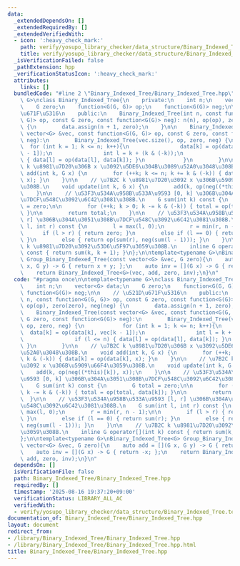 ```yaml
---
data:
  _extendedDependsOn: []
  _extendedRequiredBy: []
  _extendedVerifiedWith:
  - icon: ':heavy_check_mark:'
    path: verify/yosupo_library_checker/data_structure/Binary_Indexed_Tree.test.cpp
    title: verify/yosupo_library_checker/data_structure/Binary_Indexed_Tree.test.cpp
  _isVerificationFailed: false
  _pathExtension: hpp
  _verificationStatusIcon: ':heavy_check_mark:'
  attributes:
    links: []
  bundledCode: "#line 2 \"Binary_Indexed_Tree/Binary_Indexed_Tree.hpp\"\n\ntemplate<typename\
    \ G>\nclass Binary_Indexed_Tree{\n    private:\n    int n;\n    vector<G> data;\n\
    \    G zero;\n    function<G(G, G)> op;\n    function<G(G)> neg;\n\n    // \u521D\
    \u671F\u5316\n    public:\n    Binary_Indexed_Tree(int n, const function<G(G,\
    \ G)> op, const G zero, const function<G(G)> neg): n(n), op(op), zero(zero), neg(neg)\
    \ {\n        data.assign(n + 1, zero);\n    }\n\n    Binary_Indexed_Tree(const\
    \ vector<G> &vec, const function<G(G, G)> op, const G zero, const function<G(G)>\
    \ neg):\n        Binary_Indexed_Tree(vec.size(), op, zero, neg) {\n          \
    \  for (int k = 1; k <= n; k++){\n                data[k] = op(data[k], vec[k\
    \ - 1]);\n                int l = k + (k & (-k));\n                if (l <= n)\
    \ { data[l] = op(data[l], data[k]); }\n            }\n        }\n\n    // \u7B2C\
    \ k \u8981\u7D20\u306B x \u3092\u5DE6\u304B\u3089\u52A0\u3048\u308B.\n    void\
    \ add(int k, G x) {\n        for (++k; k <= n; k += k & (-k)) { data[k] = op(data[k],\
    \ x); }\n    }\n\n    // \u7B2C k \u8981\u7D20\u3092 x \u306B\u5909\u66F4\u3059\
    \u308B.\n    void update(int k, G x) {\n        add(k, op(neg((*this)[k]), x));\n\
    \    }\n\n    // \u53F3\u534A\u958B\u533A\u9593 [0, k] \u306B\u304A\u3051\u308B\
    \u7DCF\u548C\u3092\u6C42\u3081\u308B.\n    G sum(int k) const {\n        G total\
    \ = zero;\n\n        for (++k; k > 0; k -= k & (-k)) { total = op(total, data[k]);\
    \ }\n\n        return total;\n    }\n\n    // \u53F3\u534A\u958B\u533A\u9593 [l,\
    \ r] \u306B\u304A\u3051\u308B\u7DCF\u548C\u3092\u6C42\u3081\u308B.\n    G sum(int\
    \ l, int r) const {\n        l = max(l, 0);\n        r = min(r, n - 1);\n\n  \
    \      if (l > r) { return zero; }\n        else if (l == 0) { return sum(r);\
    \ }\n        else { return op(sum(r), neg(sum(l - 1))); }\n    }\n\n    // \u7B2C\
    \ k \u8981\u7D20\u3092\u53D6\u5F97\u3059\u308B.\n    inline G operator[](int k)\
    \ const { return sum(k, k + 1); }\n};\n\ntemplate<typename G>\nBinary_Indexed_Tree<G>\
    \ Group_Binary_Indexed_Tree(const vector<G> &vec, G zero){\n    auto add = [](G\
    \ x, G y) -> G { return x + y; };\n    auto inv = [](G x) -> G { return -x; };\n\
    \    return Binary_Indexed_Tree<G>(vec, add, zero, inv);\n}\n"
  code: "#pragma once\n\ntemplate<typename G>\nclass Binary_Indexed_Tree{\n    private:\n\
    \    int n;\n    vector<G> data;\n    G zero;\n    function<G(G, G)> op;\n   \
    \ function<G(G)> neg;\n\n    // \u521D\u671F\u5316\n    public:\n    Binary_Indexed_Tree(int\
    \ n, const function<G(G, G)> op, const G zero, const function<G(G)> neg): n(n),\
    \ op(op), zero(zero), neg(neg) {\n        data.assign(n + 1, zero);\n    }\n\n\
    \    Binary_Indexed_Tree(const vector<G> &vec, const function<G(G, G)> op, const\
    \ G zero, const function<G(G)> neg):\n        Binary_Indexed_Tree(vec.size(),\
    \ op, zero, neg) {\n            for (int k = 1; k <= n; k++){\n              \
    \  data[k] = op(data[k], vec[k - 1]);\n                int l = k + (k & (-k));\n\
    \                if (l <= n) { data[l] = op(data[l], data[k]); }\n           \
    \ }\n        }\n\n    // \u7B2C k \u8981\u7D20\u306B x \u3092\u5DE6\u304B\u3089\
    \u52A0\u3048\u308B.\n    void add(int k, G x) {\n        for (++k; k <= n; k +=\
    \ k & (-k)) { data[k] = op(data[k], x); }\n    }\n\n    // \u7B2C k \u8981\u7D20\
    \u3092 x \u306B\u5909\u66F4\u3059\u308B.\n    void update(int k, G x) {\n    \
    \    add(k, op(neg((*this)[k]), x));\n    }\n\n    // \u53F3\u534A\u958B\u533A\
    \u9593 [0, k] \u306B\u304A\u3051\u308B\u7DCF\u548C\u3092\u6C42\u3081\u308B.\n\
    \    G sum(int k) const {\n        G total = zero;\n\n        for (++k; k > 0;\
    \ k -= k & (-k)) { total = op(total, data[k]); }\n\n        return total;\n  \
    \  }\n\n    // \u53F3\u534A\u958B\u533A\u9593 [l, r] \u306B\u304A\u3051\u308B\u7DCF\
    \u548C\u3092\u6C42\u3081\u308B.\n    G sum(int l, int r) const {\n        l =\
    \ max(l, 0);\n        r = min(r, n - 1);\n\n        if (l > r) { return zero;\
    \ }\n        else if (l == 0) { return sum(r); }\n        else { return op(sum(r),\
    \ neg(sum(l - 1))); }\n    }\n\n    // \u7B2C k \u8981\u7D20\u3092\u53D6\u5F97\
    \u3059\u308B.\n    inline G operator[](int k) const { return sum(k, k + 1); }\n\
    };\n\ntemplate<typename G>\nBinary_Indexed_Tree<G> Group_Binary_Indexed_Tree(const\
    \ vector<G> &vec, G zero){\n    auto add = [](G x, G y) -> G { return x + y; };\n\
    \    auto inv = [](G x) -> G { return -x; };\n    return Binary_Indexed_Tree<G>(vec,\
    \ add, zero, inv);\n}\n"
  dependsOn: []
  isVerificationFile: false
  path: Binary_Indexed_Tree/Binary_Indexed_Tree.hpp
  requiredBy: []
  timestamp: '2025-08-16 19:37:20+09:00'
  verificationStatus: LIBRARY_ALL_AC
  verifiedWith:
  - verify/yosupo_library_checker/data_structure/Binary_Indexed_Tree.test.cpp
documentation_of: Binary_Indexed_Tree/Binary_Indexed_Tree.hpp
layout: document
redirect_from:
- /library/Binary_Indexed_Tree/Binary_Indexed_Tree.hpp
- /library/Binary_Indexed_Tree/Binary_Indexed_Tree.hpp.html
title: Binary_Indexed_Tree/Binary_Indexed_Tree.hpp
---
```

